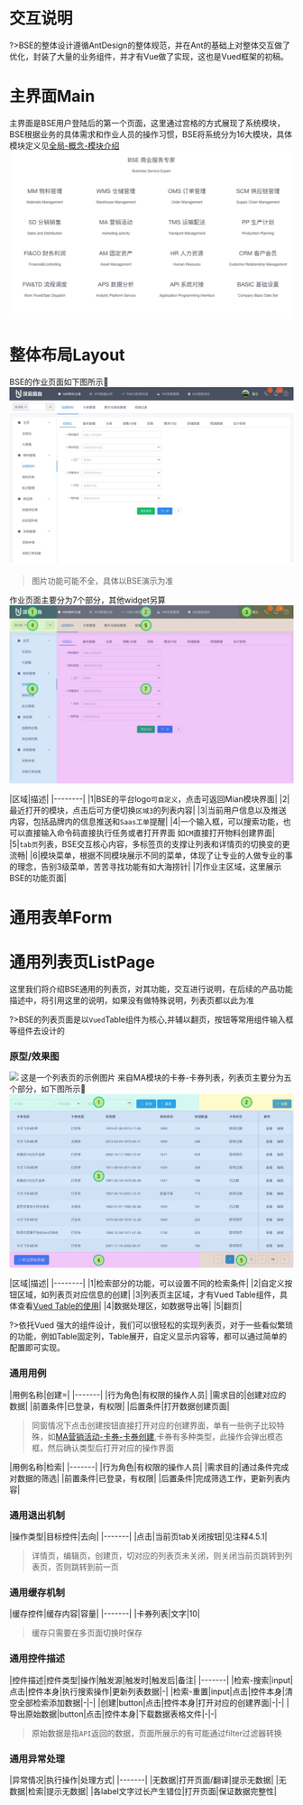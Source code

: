 # 交互说明

?>BSE的整体设计遵循AntDesign的整体规范，并在Ant的基础上对整体交互做了优化，封装了大量的业务组件，并才有Vue做了实现，这也是Vued框架的初稿。
# 主界面Main
主界面是BSE用户登陆后的第一个页面，这里通过宫格的方式展现了系统模块，BSE根据业务的具体需求和作业人员的操作习惯，BSE将系统分为16大模块，具体模块定义见[全局-概念-模块介绍]()
![](main/media/15078656770295.jpg)

# 整体布局Layout
BSE的作业页面如下图所示👀
![](main/media/15078621306755.jpg)
>图片功能可能不全，具体以BSE演示为准

作业页面主要分为7个部分，其他widget另算
![](main/media/15078628913013.jpg)

|区域|描述|
|--------|
|1|BSE的平台logo`可自定义`，点击可返回Mian模块界面|
|2|最近打开的模块，点击后可方便切换`区域3`的列表内容|
|3|当前用户信息以及推送内容，包括品牌内的信息推送和`Saas工单`提醒|
|4|一个输入框，可以搜索功能，也可以直接输入命令码直接执行任务或者打开界面 如`CM`直接打开物料创建界面|
|5|`tab页`列表，BSE交互核心内容，多标签页的支撑让列表和详情页的切换变的更流畅|
|6|模块菜单，根据不同模块展示不同的菜单，体现了让专业的人做专业的事的理念，告别3级菜单，苦苦寻找功能有如大海捞针|
|7|作业主区域，这里展示BSE的功能页面|


# 通用表单Form
# 通用列表页ListPage
这里我们将介绍BSE通用的列表页，对其功能，交互进行说明，在后续的产品功能描述中，将引用这里的说明，如果没有做特殊说明，列表页都以此为准

?>BSE的列表页面是以`Vued`Table组件为核心,并辅以翻页，按钮等常用组件输入框等组件去设计的

### 原型/效果图
![](ma/media/15078017134873.jpg)
这是一个列表页的示例图片 来自MA模块的卡券-卡券列表，列表页主要分为五个部分，如下图所示👀
![](main/media/15078679058204.jpg)

|区域|描述|
|--------|
|1|检索部分的功能，可以设置不同的检索条件|
|2|自定义按钮区域，如列表页对应信息的创建|
|3|列表页主区域，才有Vued Table组件，具体查看[Vued Table的使用]()|
|4|数据处理区，如数据导出等|
|5|翻页|

?>依托Vued 强大的组件设计，我们可以很轻松的实现列表页，对于一些看似繁琐的功能，例如Table固定列，Table展开，自定义显示内容等，都可以通过简单的配置即可实现。

### 通用用例
|用例名称|创建=|
|-------|
|行为角色|有权限的操作人员|
|需求目的|创建对应的数据|
|前置条件|已登录，有权限|
|后置条件|打开数据创建页面|
>同窗情况下点击创建按钮直接打开对应的创建界面，单有一些例子比较特殊，如[MA营销活动-卡券-卡券创建](ma/voucher?id=_3卡券创建),卡券有多种类型，此操作会弹出模态框，然后确认类型后打开对应的操作界面

|用例名称|检索|
|-------|
|行为角色|有权限的操作人员|
|需求目的|通过条件完成对数据的筛选|
|前置条件|已登录，有权限|
|后置条件|完成筛选工作，更新列表内容|

### 通用退出机制
|操作类型|目标控件|去向|
|-------|
|点击|当前页tab关闭按钮|见注释4.5.1|
>详情页，编辑页，创建页，切对应的列表页未关闭，则关闭当前页跳转到列表页，否则跳转到前一页

### 通用缓存机制
|缓存控件|缓存内容|容量|
|-------|
|卡券列表|文字|10|
>缓存只需要在多页面切换时保存

### 通用控件描述
|控件描述|控件类型|操作|触发源|触发时|触发后|备注|
|-------|
|检索-搜索|input|点击|控件本身|执行搜索操作|更新列表数据|-|
|检索-重置|input|点击|控件本身|清空全部检索添加数据|-|-|
|创建|button|点击|控件本身|打开对应的创建界面|-|-|
|导出原始数据|button|点击|控件本身|下载数据表格文件|-|-|
>原始数据是指`API`返回的数据，页面所展示的有可能通过filter过滤器转换

### 通用异常处理
|异常情况|执行操作|处理方式|
|-------|
|无数据|打开页面/翻译|提示无数据|
|无数据|检索|提示无数据|
|各label文字过长产生错位|打开页面|保证数据完整性|



